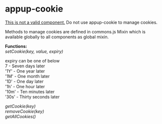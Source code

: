 # appup-cookie 

<u>This is not a valid component.</u> Do not use appup-cookie to manage cookies.

Methods to manage cookies are defined in commons.js Mixin which is available globally to all components as global mixin.

<b>Functions:</b>
<br/>
<var>setCookie(key, value, expiry)</var>

expiry can be one of below
<br/>7 - Seven days later
<br/>'1Y' - One year later
<br/>'1M' - One month later
<br/>'1D' - One day later
<br/>'1h' - One hour later
<br/>'10m' - Ten minutes later
<br/>'30s' - Thirty seconds later

<var>getCookie(key)</var>
<br/>
<var>removeCookie(key)</var>
<br/>
<var>getAllCookies()</var> 


